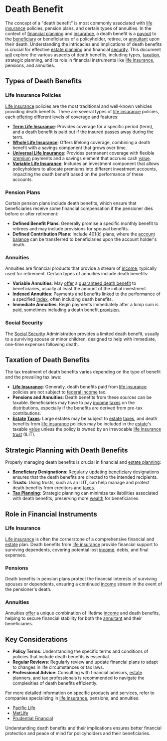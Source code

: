 # Death Benefit

The concept of a "death benefit" is most commonly associated with [life insurance](../l/life_insurance.md) policies, pension plans, and certain types of annuities. In the context of [financial planning](../f/financial_planning.md) and [insurance](../i/insurance.md), a death benefit is a [payout](../p/payout.md) to the [beneficiary](../b/beneficiary.md) or beneficiaries of a policyholder, retiree, or [annuitant](../a/annuitant.md) upon their death. Understanding the intricacies and implications of death benefits is crucial for effective [estate planning](../e/estate_planning.md) and financial [security](../s/security.md). This document [will](../w/will.md) explore the various aspects of death benefits, including types, [taxation](../t/taxation.md), strategic planning, and its role in financial instruments like [life insurance](../l/life_insurance.md), pensions, and annuities.

## Types of Death Benefits

### Life Insurance Policies

[Life insurance](../l/life_insurance.md) policies are the most traditional and well-known vehicles providing death benefits. There are several types of [life insurance](../l/life_insurance.md) policies, each [offering](../o/offering.md) different levels of coverage and features:

- **[Term Life Insurance](../t/term_life_insurance.md)**: Provides coverage for a specific period (term), and a death benefit is paid out if the insured passes away during the term.
- **[Whole Life Insurance](../w/whole_life_insurance.md)**: Offers lifelong coverage, combining a death benefit with a savings component that grows over time.
- **[Universal Life Insurance](../u/universal_life_insurance.md)**: Provides permanent coverage with flexible [premium](../p/premium.md) payments and a savings element that accrues cash [value](../v/value.md).
- **[Variable Life Insurance](../v/variable_life_insurance.md)**: Includes an investment component that allows policyholders to allocate premiums into different investment accounts, impacting the death benefit based on the performance of these accounts.

### Pension Plans

Certain pension plans include death benefits, which ensure that beneficiaries receive some financial compensation if the pensioner dies before or after retirement:

- **Defined Benefit Plans**: Generally promise a specific monthly benefit to retirees and may include provisions for spousal benefits.
- **Defined Contribution Plans**: Include 401(k) plans, where the [account balance](../a/account_balance.md) can be transferred to beneficiaries upon the account holder's death.

### Annuities

Annuities are financial products that provide a stream of [income](../i/income.md), typically used for retirement. Certain types of annuities include death benefits:

- **Variable Annuities**: May [offer](../o/offer.md) a [guaranteed death benefit](../g/guaranteed_death_benefit.md) to beneficiaries, usually at least the amount of the initial investment.
- **Indexed Annuities**: Payments and benefits linked to the performance of a specified [index](../i/index.md), often including death benefits.
- **Immediate Annuities**: Begin payments immediately after a lump sum is paid, sometimes including a death benefit [provision](../p/provision.md).

### Social Security

The [Social Security](../s/social_security.md) Administration provides a limited death benefit, usually to a surviving spouse or minor children, designed to help with immediate, one-time expenses following death.

## Taxation of Death Benefits

The tax treatment of death benefits varies depending on the type of benefit and the prevailing tax laws:

- **[Life Insurance](../l/life_insurance.md)**: Generally, death benefits paid from [life insurance](../l/life_insurance.md) policies are not subject to [federal income](../f/federal_income.md) tax. 
- **Pensions and Annuities**: Death benefits from these sources can be taxable. Beneficiaries may have to pay [income](../i/income.md) [taxes](../t/taxes.md) on the distributions, especially if the benefits are derived from pre-tax contributions.
- **[Estate](../e/estate.md) [Taxes](../t/taxes.md)**: Large estates may be subject to [estate](../e/estate.md) [taxes](../t/taxes.md), and death benefits from [life insurance](../l/life_insurance.md) policies may be included in the [estate](../e/estate.md)'s taxable [value](../v/value.md) unless the policy is owned by an irrevocable [life insurance](../l/life_insurance.md) [trust](../t/trust.md) (ILIT).

## Strategic Planning with Death Benefits

Properly managing death benefits is crucial in financial and [estate planning](../e/estate_planning.md):

- **[Beneficiary](../b/beneficiary.md) Designations**: Regularly updating [beneficiary](../b/beneficiary.md) designations ensures that the death benefits are directed to the intended recipients.
- **Trusts**: Using trusts, such as an ILIT, can help manage and protect death benefits from creditors and [taxes](../t/taxes.md).
- **[Tax Planning](../t/tax_planning.md)**: Strategic planning can minimize tax liabilities associated with death benefits, preserving more [wealth](../w/wealth.md) for beneficiaries.

## Role in Financial Instruments

### Life Insurance

[Life insurance](../l/life_insurance.md) is often the cornerstone of a comprehensive financial and [estate](../e/estate.md) plan. Death benefits from [life insurance](../l/life_insurance.md) provide financial support to surviving dependents, covering potential lost [income](../i/income.md), debts, and final expenses.

### Pensions

Death benefits in pension plans protect the financial interests of surviving spouses or dependents, ensuring a continued [income](../i/income.md) stream in the event of the pensioner's death.

### Annuities

Annuities [offer](../o/offer.md) a unique combination of lifetime [income](../i/income.md) and death benefits, helping to secure financial stability for both the [annuitant](../a/annuitant.md) and their beneficiaries.

## Key Considerations

- **Policy Terms**: Understanding the specific terms and conditions of policies that include death benefits is essential.
- **Regular Reviews**: Regularly review and update financial plans to adapt to changes in life circumstances or tax laws.
- **Professional Advice**: Consulting with financial advisors, [estate](../e/estate.md) planners, and tax professionals is recommended to navigate the complexities of death benefits efficiently.

For more detailed information on specific products and services, refer to companies specializing in [life insurance](../l/life_insurance.md), pensions, and annuities:

- [Pacific Life](https://www.pacificlife.com)
- [MetLife](https://www.metlife.com)
- [Prudential Financial](https://www.prudential.com)

Understanding death benefits and their implications ensures better financial protection and peace of mind for policyholders and their beneficiaries.